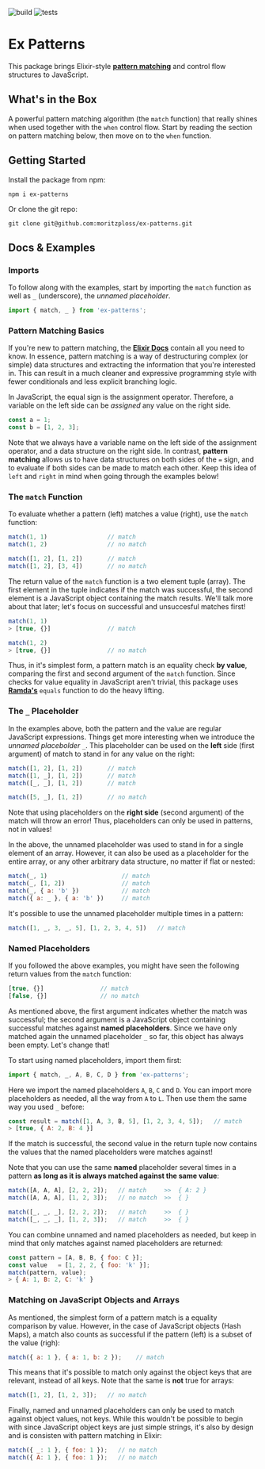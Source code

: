 ![build](https://github.com/moritzploss/ex-patterns/workflows/Build/badge.svg)
![tests](https://github.com/moritzploss/ex-patterns/workflows/Tests/badge.svg)

# Ex Patterns

This package brings Elixir-style [**pattern matching**](https://elixir-lang.org/getting-started/pattern-matching.html)
and control flow structures to JavaScript.

## What's in the Box

A powerful pattern matching algorithm (the `match` function) that really shines
when used together with the `when` control flow. Start by reading the section on
pattern matching below, then move on to the `when` function.

## Getting Started

Install the package from npm:

    npm i ex-patterns

Or clone the git repo:

    git clone git@github.com:moritzploss/ex-patterns.git

## Docs & Examples

### Imports

To follow along with the examples, start by importing the `match` function as
well as `_` (underscore), the *unnamed placeholder*.

```javascript
import { match, _ } from 'ex-patterns';
```

### Pattern Matching Basics

If you're new to pattern matching, the [**Elixir Docs**](https://elixir-lang.org/getting-started/pattern-matching.html)
contain all you need to know. In essence, pattern matching is a way of
destructuring complex (or simple) data structures and extracting the information
that you're interested in. This can result in a much cleaner and expressive programming style with fewer conditionals and less explicit branching logic.

In JavaScript, the equal sign is the assignment operator. Therefore,
a variable on the left side can be *assigned* any value on the right side.

```javascript
const a = 1;
const b = [1, 2, 3];
```

Note that we always have a variable name on the left side of the assignment
operator, and a data structure on the right side. In contrast, **pattern
matching** allows us to have data structures on both sides of the `=` sign,
and to evaluate if both sides can be made to match each other. Keep this
idea of `left` and `right` in mind when going through the examples below!

### The `match` Function

To evaluate whether a pattern (left) matches a value (right), use the `match`
function:

```javascript
match(1, 1)                 // match
match(1, 2)                 // no match

match([1, 2], [1, 2])       // match
match([1, 2], [3, 4])       // no match
```

The return value of the `match` function is a two element tuple (array). The first
element in the tuple indicates if the match was successful, the second element
is a JavaScript object containing the match results. We'll talk more about that
later; let's focus on successful and unsuccesful matches first!

```javascript
match(1, 1)    
> [true, {}]                // match

match(1, 2)    
> [true, {}]                // no match
```

Thus, in it's simplest form, a pattern match is an equality check **by value**,
comparing the first and second argument of the `match` function. Since checks
for value equality in JavaScript aren't trivial, this package uses [**Ramda's**](https://ramdajs.com/docs/)
`equals` function to do the heavy lifting.

### The `_` Placeholder

In the examples above, both the pattern and the value are regular JavaScript
expressions. Things get more interesting when we introduce the
*unnamed placebolder* `_`. This placeholder can be used on the **left** side
(first argument) of match to stand in for any value on the right:

```javascript
match([1, 2], [1, 2])       // match
match([1, _], [1, 2])       // match
match([_, _], [1, 2])       // match

match([5, _], [1, 2])       // no match
```

Note that using placeholders on the **right side** (second argument) of the match
will throw an error! Thus, placeholders can only be used in patterns, not in values!

In the above, the unnamed placeholder was used to stand in for a single element
of an array. However, it can also be used as a placeholder for the entire array,
or any other arbitrary data structure, no matter if flat or nested:

```javascript
match(_, 1)                     // match
match(_, [1, 2])                // match
match(_, { a: 'b' })            // match
match({ a: _ }, { a: 'b' })     // match
```

It's possible to use the unnamed placeholder multiple times in a pattern:

```javascript
match([1, _, 3, _, 5], [1, 2, 3, 4, 5])   // match
```

### Named Placeholders

If you followed the above examples, you might have seen the following return
values from the `match` function:

```javascript
[true, {}]                // match
[false, {}]               // no match
```

As mentioned above, the first argument indicates whether the match was
successful; the second argument is a JavaScript object containing successful
matches against **named placeholders**. Since we have only matched again the
unnamed placeholder `_` so far, this object has always been empty. Let's change
that!

To start using named placeholders, import them first:

```javascript
import { match, _, A, B, C, D } from 'ex-patterns';
```

Here we import the named placeholders `A`, `B`, `C` and `D`. You can import
more placeholders as needed, all the way from `A` to `L`. Then use them the same
way you used `_` before:

```javascript
const result = match([1, A, 3, B, 5], [1, 2, 3, 4, 5]);   // match
> [true, { A: 2, B: 4 }]
```

If the match is successful, the second value in the return tuple now contains
the values that the named placeholders were matches against!

Note that you can use the same **named** placeholder several times in a pattern
**as long as it is always matched against the same value**:

```javascript
match([A, A, A], [2, 2, 2]);   // match     >>  { A: 2 }
match([A, A, A], [1, 2, 3]);   // no match  >>  { }

match([_, _, _], [2, 2, 2]);   // match     >>  { }
match([_, _, _], [1, 2, 3]);   // match     >>  { }
```

You can combine unnamed and named placeholders as needed, but keep in
mind that only matches against named placeholders are returned:

```javascript
const pattern = [A, B, B, { foo: C }];
const value   = [1, 2, 2, { foo: 'k' }];
match(pattern, value);
> { A: 1, B: 2, C: 'k' }
```

### Matching on JavaScript Objects and Arrays

As mentioned, the simplest form of a pattern match is a equality comparison
by value. However, in the case of JavaScript objects (Hash Maps), a match
also counts as successful if the pattern (left) is a subset of the value (righ):

```javascript
match({ a: 1 }, { a: 1, b: 2 });    // match
```

This means that it's possible to match only against the object keys that are
relevant, instead of all keys. Note that the same is **not** true for arrays:

```javascript
match([1, 2], [1, 2, 3]);   // no match
```

Finally, named and unnamed placeholders can only be used to match against object
values, not keys. While this wouldn't be possible to begin with since JavaScript
object keys are just simple strings, it's also by design and is consisten with
pattern matching in Elixir:

```javascript
match({ _: 1 }, { foo: 1 });   // no match
match({ A: 1 }, { foo: 1 });   // no match
```
